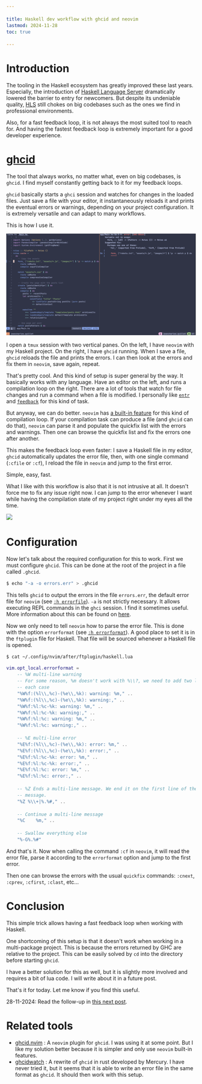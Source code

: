 ```yaml
---

title: Haskell dev workflow with ghcid and neovim
lastmod: 2024-11-28
toc: true

---
```


# Introduction

The tooling in the Haskell ecosystem has greatly improved these last years. 
Especially, the introduction of [Haskell Language Server][hls] dramatically 
lowered the barrier to entry for newcomers. But despite its undeniable quality, 
[HLS][hls] still chokes on big codebases such as the ones we find in 
professional environments. 

Also, for a fast feedback loop, it is not always the most suited tool to reach 
for. And having the fastest feedback loop is extremely important for a good 
developer experience. 

# [ghcid]

The tool that always works, no matter what, even on big codebases, is `ghcid`. I 
find myself constantly getting back to it for my feedback loops. 

`ghcid` basically starts a `ghci` session and watches for changes in the loaded 
files. Just save a file with your editor, it instantaneously reloads it and 
prints the eventual errors or warnings, depending on your project 
configuration. It is extremely versatile and can adapt to many workflows. 

This is how I use it.

![](/images/ghcid-manual.png)

I open a `tmux` session with two vertical panes. On the left, I have `neovim` 
with my Haskell project. On the right, I have `ghcid` running. When I save a 
file, `ghcid` reloads the file and prints the errors. I can then look at the 
errors and fix them in `neovim`, save again, repeat.

That's pretty cool. And this kind of setup is super general by the way. It 
basically works with any language. Have an editor on the left, and runs a 
compilation loop on the right. There are a lot of tools that watch for file 
changes and run a command when a file is modified. I personally like 
[`entr`][entr] and [`feedback`][feedback] for this kind of task.

But anyway, we can do better. `neovim` has [a built-in feature][errorformat] 
for this kind of compilation loop. If your compilation task can produce a file 
(and `ghcid` can do that), `neovim` can parse it and populate the quickfix list 
with the errors and warnings. Then one can browse the quickfix list and fix the 
errors one after another.

This makes the feedback loop even faster: I save a Haskell file in my editor, 
`ghcid` automatically updates the error file, then, with one single command 
(`:cfile` or `:cf`), I reload the file in `neovim` and jump to the first error. 

Simple, easy, fast.

What I like with this workflow is also that it is not intrusive at all. It 
doesn't force me to fix any issue right now. I can jump to the error whenever I 
want while having the compilation state of my project right under my eyes all 
the time.

![](/images/ghcid-errorformat.gif)

# Configuration

Now let's talk about the required configuration for this to work. First we must 
configure `ghcid`. This can be done at the root of the project in a file called 
`.ghcid`.

```bash
$ echo "-a -o errors.err" > .ghcid
```

This tells `ghcid` to output the errors in the file `errors.err`, the default 
error file for `neovim` (see [`:h errorfile`][errorfile]). `-a` is not strictly 
necessary. It allows executing REPL commands in the `ghci` session. I find it 
sometimes useful. More information about this can be found on 
[here](https://github.com/ndmitchell/ghcid#evaluation).

Now we only need to tell `neovim` how to parse the error file. This is done 
with the option `errorformat` (see [`:h errorformat`][errorformat]). A good 
place to set it is in the `ftplugin` file for Haskell. That file will be 
sourced whenever a Haskell file is opened.


```bash
$ cat ~/.config/nvim/after/ftplugin/haskell.lua
```

```lua
vim.opt_local.errorformat =
    -- %W multi-line warning
    -- For some reason, %m doesn't work with %\\?, we need to add two lines for
    -- each case
    "%W%f:(%l\\,%c)-(%e\\,%k): warning: %m," ..
    "%W%f:(%l\\,%c)-(%e\\,%k): warning:," ..
    "%W%f:%l:%c-%k: warning: %m," ..
    "%W%f:%l:%c-%k: warning:," ..
    "%W%f:%l:%c: warning: %m," ..
    "%W%f:%l:%c: warning:," ..

    -- %E multi-line error
    "%E%f:(%l\\,%c)-(%e\\,%k): error: %m," ..
    "%E%f:(%l\\,%c)-(%e\\,%k): error:," ..
    "%E%f:%l:%c-%k: error: %m," ..
    "%E%f:%l:%c-%k: error:," ..
    "%E%f:%l:%c: error: %m," ..
    "%E%f:%l:%c: error:," ..

    -- %Z Ends a multi-line message. We end it on the first line of the carret
    -- message.
    "%Z %\\+|%.%#," ..

    -- Continue a multi-line message
    "%C    %m," ..

    -- Swallow everything else
    "%-G%.%#"
```

And that's it. Now when calling the command `:cf` in `neovim`, it will read the 
error file, parse it according to the `errorformat` option and jump to the first 
error.

Then one can browse the errors with the usual `quickfix` commands: `:cnext`, 
`:cprev`, `:cfirst`, `:clast`, etc...

# Conclusion

This simple trick allows having a fast feedback loop when working with Haskell.

One shortcoming of this setup is that it doesn't work when working in a 
multi-package project. This is because the errors returned by GHC are relative 
to the project. This can be easily solved by `cd` into the directory before 
starting `ghcid`.

I have a better solution for this as well, but it is slightly more involved and 
requires a bit of lua code. I will write about it in a future post.

That's it for today. Let me know if you find this useful.

28-11-2024: Read the follow-up in [this next 
post](/posts/2024-11-28-ghcid-error-file.nvim.html).

# Related tools

- [ghcid.nvim] : A `neovim` plugin for `ghcid`. I was using it at some point. 
  But I like my solution better because it is simpler and only use `neovim` 
  built-in features.
- [ghcidwatch] : A rewrite of `ghcid` in rust developed by Mercury. I have 
  never tried it, but it seems that it is able to write an error file in the 
  same format as `ghcid`. It should then work with this setup.

[ghcid]: https://github.com/ndmitchell/ghcid
[ghcid.nvim]: https://github.com/ndmitchell/ghcid/tree/master/plugins/nvim
[hls]: https://github.com/haskell/haskell-language-server
[ghcidwatch]: https://github.com/MercuryTechnologies/ghcidwatch
[errorformat]: https://neovim.io/doc/user/quickfix.html#errorformat
[errorfile]: https://neovim.io/doc/user/options.html#'errorfile'
[entr]: https://github.com/eradman/entr/
[feedback]: https://github.com/NorFairKing/feedback

